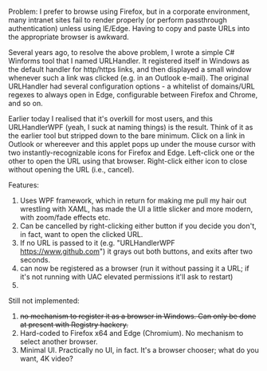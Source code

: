 Problem: I prefer to browse using Firefox, but in a corporate environment, many intranet sites fail to render properly (or perform passthrough authentication) unless using IE/Edge. Having to copy and paste URLs into the appropriate browser is awkward.

Several years ago, to resolve the above problem, I wrote a simple C# Winforms tool that I named URLHandler. It registered itself in Windows as the default handler for http/https links, and then displayed a small window whenever such a link was clicked (e.g. in an Outlook e-mail).
The original URLHandler had several configuration options - a whitelist of domains/URL regexes to always open in Edge, configurable between Firefox and Chrome, and so on.

Earlier today I realised that it's overkill for most users, and this URLHandlerWPF (yeah, I suck at naming things) is the result. Think of it as the earlier tool but stripped down to the bare minimum. Click on a link in Outlook or whereever and this applet pops up under the mouse cursor with two instantly-recognizable icons for Firefox and Edge. Left-click one or the other to open the URL using that browser.
Right-click either icon to close without opening the URL (i.e., cancel).

Features:
1) Uses WPF framework, which in return for making me pull my hair out wrestling with XAML, has made the UI a little slicker and more modern, with zoom/fade effects etc.
2) Can be cancelled by right-clicking either button if you decide you don't, in fact, want to open the clicked URL.
3) If no URL is passed to it (e.g. "URLHandlerWPF https://www.github.com") it grays out both buttons, and exits after two seconds.
4) can now be registered as a browser (run it without passing it a URL; if it's not running with UAC elevated permissions it'll ask to restart)
5) 
Still not implemented:
1) ~~no mechanism to register it as a browser in Windows. Can only be done at present with Registry hackery.~~
2) Hard-coded to Firefox x64 and Edge (Chromium). No mechanism to select another browser.
3) Minimal UI. Practically no UI, in fact. It's a browser chooser; what do you want, 4K video?
